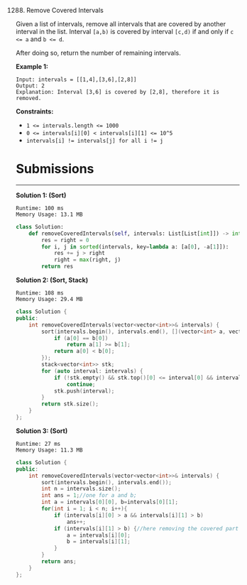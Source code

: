 1288. Remove Covered Intervals

Given a list of intervals, remove all intervals that are covered by another interval in the list. Interval `[a,b)` is covered by interval `[c,d)` if and only if `c <= a` and `b <= d`.

After doing so, return the number of remaining intervals.

 

**Example 1:**
```
Input: intervals = [[1,4],[3,6],[2,8]]
Output: 2
Explanation: Interval [3,6] is covered by [2,8], therefore it is removed.
```

**Constraints:**

* `1 <= intervals.length <= 1000`
* `0 <= intervals[i][0] < intervals[i][1] <= 10^5`
* `intervals[i] != intervals[j] for all i != j`

# Submissions
---
**Solution 1: (Sort)**
```
Runtime: 100 ms
Memory Usage: 13.1 MB
```
```python
class Solution:
    def removeCoveredIntervals(self, intervals: List[List[int]]) -> int:
        res = right = 0
        for i, j in sorted(intervals, key=lambda a: [a[0], -a[1]]):
            res += j > right
            right = max(right, j)
        return res
```

**Solution 2: (Sort, Stack)**
```
Runtime: 108 ms
Memory Usage: 29.4 MB
```
```c++
class Solution {
public:
    int removeCoveredIntervals(vector<vector<int>>& intervals) {
        sort(intervals.begin(), intervals.end(), [](vector<int> a, vector<int> b){
            if (a[0] == b[0])
                return a[1] >= b[1];
            return a[0] < b[0];
        });
        stack<vector<int>> stk;
        for (auto interval: intervals) {
            if (!stk.empty() && stk.top()[0] <= interval[0] && interval[1] <= stk.top()[1])
                continue;
            stk.push(interval);
        }
        return stk.size();
    }
};
```

**Solution 3: (Sort)**
```
Runtime: 27 ms
Memory Usage: 11.3 MB
```
```c++
class Solution {
public:
    int removeCoveredIntervals(vector<vector<int>>& intervals) {
        sort(intervals.begin(), intervals.end());
        int n = intervals.size();
        int ans = 1;//one for a and b;
        int a = intervals[0][0], b=intervals[0][1];
        for(int i = 1; i < n; i++){
            if (intervals[i][0] > a && intervals[i][1] > b)
                ans++;
            if (intervals[i][1] > b) {//here removing the covered part
                a = intervals[i][0];
                b = intervals[i][1];
            }
        }
        return ans;
    }
};
```
